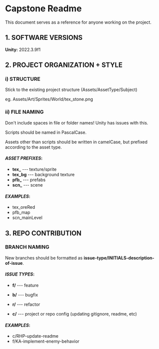 # Capstone Readme
This document serves as a reference for anyone working on the project.

## 1. SOFTWARE VERSIONS
**Unity:** 2022.3.9f1


## 2. PROJECT ORGANIZATION + STYLE
### i) STRUCTURE
Stick to the existing project structure (Assets/AssetType/Subject)

eg. Assets/Art/Sprites/World/tex_stone.png

### ii) FILE NAMING

Don't include spaces in file or folder names! Unity has issues with this.

Scripts should be named in PascalCase.

Assets other than scripts should be written in camelCase, but prefixed according to the asset type.

#### _ASSET PREFIXES_:
- **tex_** --- texture/sprite
- **tex_bg** --- background texture
- **pfb_** --- prefabs
- **scn_** --- scene

#### _EXAMPLES_:
- tex_oreRed
- pfb_map
- scn_mainLevel

## 3. REPO CONTRIBUTION
### BRANCH NAMING
New branches should be formatted as **issue-type/INITIALS-description-of-issue**. 

#### _ISSUE TYPES_:
- **f/** --- feature

- **b/** --- bugfix

- **r/** --- refactor

- **c/** --- project or repo config (updating gitignore, readme, etc)

#### _EXAMPLES_:
- c/RHP-update-readme
- f/KA-implement-enemy-behavior
